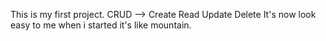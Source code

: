 This is my first project.
CRUD --> Create Read Update Delete
It's now look easy to me
when i started it's like mountain.
